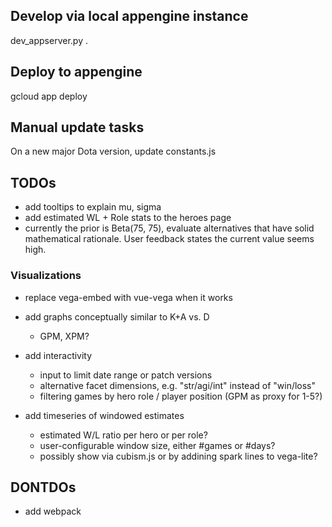 ## Develop via local appengine instance

dev_appserver.py .

## Deploy to appengine

gcloud app deploy

## Manual update tasks

On a new major Dota version, update constants.js

## TODOs

- add tooltips to explain mu, sigma
- add estimated WL + Role stats to the heroes page
- currently the prior is Beta(75, 75), evaluate alternatives that have solid mathematical rationale. User feedback states the current value seems high.

### Visualizations

- replace vega-embed with vue-vega when it works
- add graphs conceptually similar to K+A vs. D
  - GPM, XPM?

- add interactivity
  - input to limit date range or patch versions
  - alternative facet dimensions, e.g. "str/agi/int" instead of "win/loss"
  - filtering games by hero role / player position (GPM as proxy for 1-5?)

- add timeseries of windowed estimates
  - estimated W/L ratio per hero or per role?
  - user-configurable window size, either #games or #days?
  - possibly show via cubism.js or by addining spark lines to vega-lite?

## DONTDOs

- add webpack
